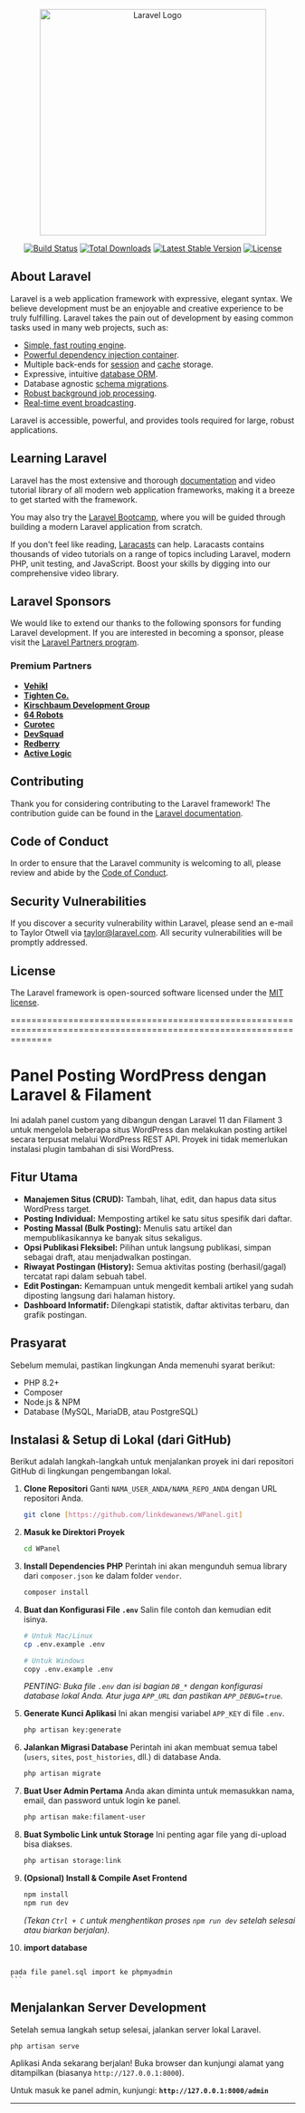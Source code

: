 <p align="center"><a href="https://laravel.com" target="_blank"><img src="https://raw.githubusercontent.com/laravel/art/master/logo-lockup/5%20SVG/2%20CMYK/1%20Full%20Color/laravel-logolockup-cmyk-red.svg" width="400" alt="Laravel Logo"></a></p>

<p align="center">
<a href="https://github.com/laravel/framework/actions"><img src="https://github.com/laravel/framework/workflows/tests/badge.svg" alt="Build Status"></a>
<a href="https://packagist.org/packages/laravel/framework"><img src="https://img.shields.io/packagist/dt/laravel/framework" alt="Total Downloads"></a>
<a href="https://packagist.org/packages/laravel/framework"><img src="https://img.shields.io/packagist/v/laravel/framework" alt="Latest Stable Version"></a>
<a href="https://packagist.org/packages/laravel/framework"><img src="https://img.shields.io/packagist/l/laravel/framework" alt="License"></a>
</p>

## About Laravel

Laravel is a web application framework with expressive, elegant syntax. We believe development must be an enjoyable and creative experience to be truly fulfilling. Laravel takes the pain out of development by easing common tasks used in many web projects, such as:

- [Simple, fast routing engine](https://laravel.com/docs/routing).
- [Powerful dependency injection container](https://laravel.com/docs/container).
- Multiple back-ends for [session](https://laravel.com/docs/session) and [cache](https://laravel.com/docs/cache) storage.
- Expressive, intuitive [database ORM](https://laravel.com/docs/eloquent).
- Database agnostic [schema migrations](https://laravel.com/docs/migrations).
- [Robust background job processing](https://laravel.com/docs/queues).
- [Real-time event broadcasting](https://laravel.com/docs/broadcasting).

Laravel is accessible, powerful, and provides tools required for large, robust applications.

## Learning Laravel

Laravel has the most extensive and thorough [documentation](https://laravel.com/docs) and video tutorial library of all modern web application frameworks, making it a breeze to get started with the framework.

You may also try the [Laravel Bootcamp](https://bootcamp.laravel.com), where you will be guided through building a modern Laravel application from scratch.

If you don't feel like reading, [Laracasts](https://laracasts.com) can help. Laracasts contains thousands of video tutorials on a range of topics including Laravel, modern PHP, unit testing, and JavaScript. Boost your skills by digging into our comprehensive video library.

## Laravel Sponsors

We would like to extend our thanks to the following sponsors for funding Laravel development. If you are interested in becoming a sponsor, please visit the [Laravel Partners program](https://partners.laravel.com).

### Premium Partners

- **[Vehikl](https://vehikl.com)**
- **[Tighten Co.](https://tighten.co)**
- **[Kirschbaum Development Group](https://kirschbaumdevelopment.com)**
- **[64 Robots](https://64robots.com)**
- **[Curotec](https://www.curotec.com/services/technologies/laravel)**
- **[DevSquad](https://devsquad.com/hire-laravel-developers)**
- **[Redberry](https://redberry.international/laravel-development)**
- **[Active Logic](https://activelogic.com)**

## Contributing

Thank you for considering contributing to the Laravel framework! The contribution guide can be found in the [Laravel documentation](https://laravel.com/docs/contributions).

## Code of Conduct

In order to ensure that the Laravel community is welcoming to all, please review and abide by the [Code of Conduct](https://laravel.com/docs/contributions#code-of-conduct).

## Security Vulnerabilities

If you discover a security vulnerability within Laravel, please send an e-mail to Taylor Otwell via [taylor@laravel.com](mailto:taylor@laravel.com). All security vulnerabilities will be promptly addressed.

## License

The Laravel framework is open-sourced software licensed under the [MIT license](https://opensource.org/licenses/MIT).


====================================================================================================================
# Panel Posting WordPress dengan Laravel & Filament

Ini adalah panel custom yang dibangun dengan Laravel 11 dan Filament 3 untuk mengelola beberapa situs WordPress dan melakukan posting artikel secara terpusat melalui WordPress REST API. Proyek ini tidak memerlukan instalasi plugin tambahan di sisi WordPress.

## Fitur Utama

* **Manajemen Situs (CRUD):** Tambah, lihat, edit, dan hapus data situs WordPress target.
* **Posting Individual:** Memposting artikel ke satu situs spesifik dari daftar.
* **Posting Massal (Bulk Posting):** Menulis satu artikel dan mempublikasikannya ke banyak situs sekaligus.
* **Opsi Publikasi Fleksibel:** Pilihan untuk langsung publikasi, simpan sebagai draft, atau menjadwalkan postingan.
* **Riwayat Postingan (History):** Semua aktivitas posting (berhasil/gagal) tercatat rapi dalam sebuah tabel.
* **Edit Postingan:** Kemampuan untuk mengedit kembali artikel yang sudah diposting langsung dari halaman history.
* **Dashboard Informatif:** Dilengkapi statistik, daftar aktivitas terbaru, dan grafik postingan.

## Prasyarat

Sebelum memulai, pastikan lingkungan Anda memenuhi syarat berikut:
* PHP 8.2+
* Composer
* Node.js & NPM
* Database (MySQL, MariaDB, atau PostgreSQL)

## Instalasi & Setup di Lokal (dari GitHub)

Berikut adalah langkah-langkah untuk menjalankan proyek ini dari repositori GitHub di lingkungan pengembangan lokal.

1.  **Clone Repositori**
    Ganti `NAMA_USER_ANDA/NAMA_REPO_ANDA` dengan URL repositori Anda.
    ```bash
    git clone [https://github.com/linkdewanews/WPanel.git]
    ```

2.  **Masuk ke Direktori Proyek**
    ```bash
    cd WPanel
    ```

3.  **Install Dependencies PHP**
    Perintah ini akan mengunduh semua library dari `composer.json` ke dalam folder `vendor`.
    ```bash
    composer install
    ```

4.  **Buat dan Konfigurasi File `.env`**
    Salin file contoh dan kemudian edit isinya.
    ```bash
    # Untuk Mac/Linux
    cp .env.example .env

    # Untuk Windows
    copy .env.example .env
    ```
    *PENTING: Buka file `.env` dan isi bagian `DB_*` dengan konfigurasi database lokal Anda. Atur juga `APP_URL` dan pastikan `APP_DEBUG=true`.*

5.  **Generate Kunci Aplikasi**
    Ini akan mengisi variabel `APP_KEY` di file `.env`.
    ```bash
    php artisan key:generate
    ```

6.  **Jalankan Migrasi Database**
    Perintah ini akan membuat semua tabel (`users`, `sites`, `post_histories`, dll.) di database Anda.
    ```bash
    php artisan migrate
    ```

7.  **Buat User Admin Pertama**
    Anda akan diminta untuk memasukkan nama, email, dan password untuk login ke panel.
    ```bash
    php artisan make:filament-user
    ```

8.  **Buat Symbolic Link untuk Storage**
    Ini penting agar file yang di-upload bisa diakses.
    ```bash
    php artisan storage:link
    ```

9.  **(Opsional) Install & Compile Aset Frontend**
    ```bash
    npm install
    npm run dev
    ```
    *(Tekan `Ctrl + C` untuk menghentikan proses `npm run dev` setelah selesai atau biarkan berjalan).*

10.  **import database**
     ```bash
    pada file panel.sql import ke phpmyadmin
    ```

## Menjalankan Server Development

Setelah semua langkah setup selesai, jalankan server lokal Laravel.
```bash
php artisan serve
```
Aplikasi Anda sekarang berjalan! Buka browser dan kunjungi alamat yang ditampilkan (biasanya `http://127.0.0.1:8000`).

Untuk masuk ke panel admin, kunjungi: **`http://127.0.0.1:8000/admin`**

---